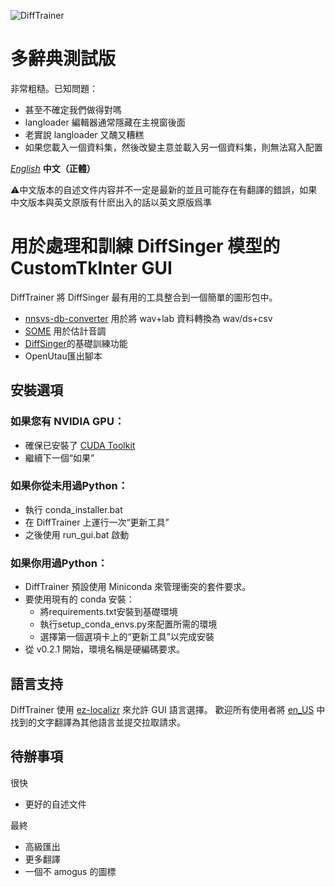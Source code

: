 ![DiffTrainer](https://github.com/agentasteriski/DiffTrainer/blob/main/assets/difftrainerlogo.png?raw=true)

# 多辭典測試版
非常粗糙。已知問題：
- 甚至不確定我們做得對嗎
- langloader 編輯器通常隱藏在主視窗後面
- 老實說 langloader 又醜又糟糕
- 如果您載入一個資料集，然後改變主意並載入另一個資料集，則無法寫入配置


*[English](./README.md)* **中文（正體）**

⚠中文版本的自述文件内容并不一定是最新的並且可能存在有翻譯的錯誤，如果中文版本與英文原版有什麽出入的話以英文原版爲準

# 用於處理和訓練 DiffSinger 模型的 CustomTkInter GUI
DiffTrainer 將 DiffSinger 最有用的工具整合到一個簡單的圖形包中。
- [nnsvs-db-converter](https://github.com/UtaUtaUtau/nnsvs-db-converter) 用於將 wav+lab 資料轉換為 wav/ds+csv
- [SOME](https://github.com/openvpi/SOME) 用於估計音調
- [DiffSinger](https://github.com/openvpi/DiffSinger)的基礎訓練功能
- OpenUtau匯出腳本
## 安裝選項
### 如果您有 NVIDIA GPU：
- 確保已安裝了 [CUDA Toolkit](https://developer.nvidia.com/cuda-11-8-0-download-archive)
- 繼續下一個“如果”

### 如果你從未用過Python：
- 執行 conda_installer.bat
- 在 DiffTrainer 上運行一次“更新工具”
- 之後使用 run_gui.bat 啟動

### 如果你用過Python：
- DiffTrainer 預設使用 Miniconda 來管理衝突的套件要求。
- 要使用現有的 conda 安裝：
  - 將requirements.txt安裝到基礎環境
  - 執行setup_conda_envs.py來配置所需的環境
  - 選擇第一個選項卡上的“更新工具”以完成安裝
- 從 v0.2.1 開始，環境名稱是硬編碼要求。

## 語言支持
DiffTrainer 使用 [ez-localizr](https://github.com/spicytigermeat/ez-localizr/tree/main) 來允許 GUI 語言選擇。 歡迎所有使用者將 [en_US](/strings/en_US.yaml) 中找到的文字翻譯為其他語言並提交拉取請求。

## 待辦事項
很快
- 更好的自述文件

最終
- 高級匯出
- 更多翻譯
- 一個不 amogus 的圖標
